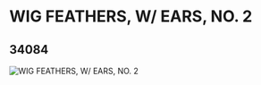 # WIG FEATHERS, W/ EARS, NO. 2
## 34084
![WIG FEATHERS, W/ EARS, NO. 2](https://lc-www-live-s.legocdn.com/media/bricks/5/2/6192803.jpg)